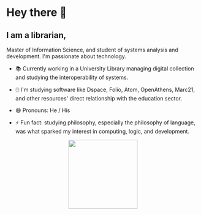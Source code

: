 # Hey there 👋
## I am a librarian, 

Master of Information Science, and student of systems analysis and development. I'm passionate about technology.

- 📚 Currently working in a University Library managing digital collection and studying the interoperability of systems.
- 🖱️ I'm studying software like Dspace, Folio, Atom, OpenAthens, Marc21, and other resources' direct relationship with the education sector.
- 😄 Pronouns: He / His

- ⚡ Fun fact: studying philosophy, especially the philosophy of language, was what sparked my interest in computing, logic, and development. 

<div align=center>
  <img height=180px src="https://github-readme-stats.vercel.app/api?username=Escowolf&show_icons=true&theme=dark">
<div>
